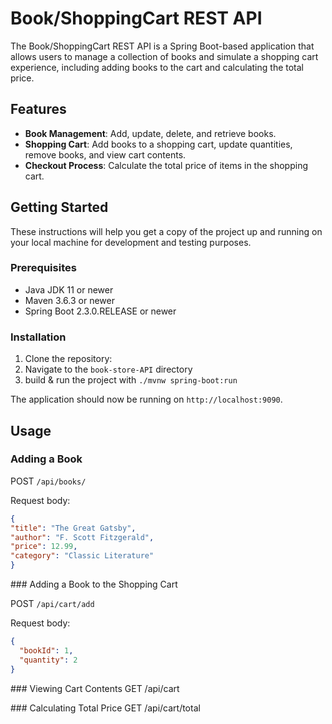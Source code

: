 # Book/ShoppingCart REST API

The Book/ShoppingCart REST API is a Spring Boot-based application that allows users to manage a collection of books and simulate a shopping cart experience, including adding books to the cart and calculating the total price.

## Features

- **Book Management**: Add, update, delete, and retrieve books.
- **Shopping Cart**: Add books to a shopping cart, update quantities, remove books, and view cart contents.
- **Checkout Process**: Calculate the total price of items in the shopping cart.

## Getting Started

These instructions will help you get a copy of the project up and running on your local machine for development and testing purposes.

### Prerequisites

- Java JDK 11 or newer
- Maven 3.6.3 or newer
- Spring Boot 2.3.0.RELEASE or newer

### Installation

1. Clone the repository:
2. Navigate to the `book-store-API` directory
3. build & run the project with `./mvnw spring-boot:run`

The application should now be running on `http://localhost:9090`.

## Usage

### Adding a Book

POST `/api/books/`

Request body:
```json
{
"title": "The Great Gatsby",
"author": "F. Scott Fitzgerald",
"price": 12.99,
"category": "Classic Literature"
}
```

### Adding a Book to the Shopping Cart

POST `/api/cart/add`

Request body:
```json
{
  "bookId": 1,
  "quantity": 2
}
```

### Viewing Cart Contents
GET /api/cart

### Calculating Total Price
GET /api/cart/total
